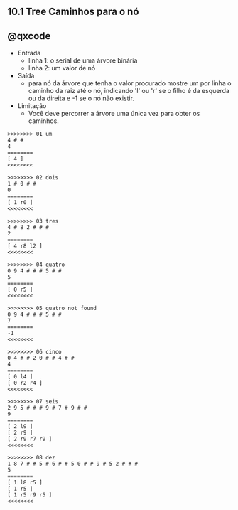 ## 10.1 Tree Caminhos para o nó
## @qxcode

- Entrada
    - linha 1: o serial de uma árvore binária
    - linha 2: um valor de nó
- Saída
    - para nó da árvore que tenha o valor procurado mostre um por linha o caminho da raiz até o nó, indicando 'l' ou 'r' se o filho é da esquerda ou da direita e -1 se o nó não existir.
- Limitação
    - Você deve percorrer a árvore uma única vez para obter os caminhos.

```
>>>>>>>> 01 um
4 # #
4
========
[ 4 ]
<<<<<<<<

>>>>>>>> 02 dois
1 # 0 # # 
0
========
[ 1 r0 ]
<<<<<<<<

>>>>>>>> 03 tres
4 # 8 2 # # # 
2
========
[ 4 r8 l2 ]
<<<<<<<<

>>>>>>>> 04 quatro
0 9 4 # # # 5 # # 
5
========
[ 0 r5 ]
<<<<<<<<

>>>>>>>> 05 quatro not found
0 9 4 # # # 5 # # 
7
========
-1
<<<<<<<<

>>>>>>>> 06 cinco
0 4 # # 2 0 # # 4 # # 
4
========
[ 0 l4 ]
[ 0 r2 r4 ]
<<<<<<<<

>>>>>>>> 07 seis
2 9 5 # # # 9 # 7 # 9 # # 
9
========
[ 2 l9 ]
[ 2 r9 ]
[ 2 r9 r7 r9 ]
<<<<<<<<

>>>>>>>> 08 dez
1 8 7 # # 5 # 6 # # 5 0 # # 9 # 5 2 # # # 
5
========
[ 1 l8 r5 ]
[ 1 r5 ]
[ 1 r5 r9 r5 ]
<<<<<<<<

```
